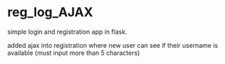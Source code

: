 # reg_log_AJAX

simple login and registration app in flask. 

added ajax into registration where new user can see if their username is available (must input more than 5 characters)
